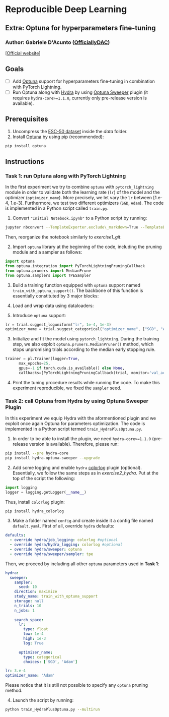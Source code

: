# Reproducible Deep Learning
## Extra: Optuna for hyperparameters fine-tuning
### Author: Gabriele D'Acunto ([OfficiallyDAC](https://github.com/OfficiallyDAC))
[[Official website](https://www.sscardapane.it/teaching/reproducibledl/)]

## Goals

- [ ] Add [Optuna](https://optuna.readthedocs.io/en/latest/installation.html) support for hyperparameters fine-tuning in combination with PyTorch Lightning.
- [ ] Run Optuna along with [Hydra](https://hydra.cc/) by using [Optuna Sweeper](https://hydra.cc/docs/next/plugins/optuna_sweeper/) plugin (it requires `hydra-core>=1.1.0`, currently only pre-release version is available).

## Prerequisites

1. Uncompress the [ESC-50 dataset](https://github.com/karolpiczak/ESC-50) inside the *data* folder.
2. Install [Optuna](https://optuna.readthedocs.io/en/latest/installation.html) by using pip (recommended):

```bash 
pip install optuna
```

## Instructions
### Task 1: run Optuna along with PyTorch Lightning
In the first experiment we try to combine `optuna` with `pytorch_lightning` module in order to validate both the learning rate (`lr`) of the model and the optimizer (`optimizer_name`).
More precisely, we let vary the `lr` between [1.e-4, 1.e-3]. Furthermore, we test two different optimizers (`SGD`, `Adam`). The code is implemented in a Python script called `train.py`.

1. Convert `"Initial Notebook.ipynb"` to a Python script by running:
```bash
jupyter nbconvert --TemplateExporter.exclude\_markdown=True --TemplateExporter.exclude\_input_prompt=True --to script --output "train" "Initial Notebook.ipynb"
```
Then, reorganize the notebook similarly to _exercise1\_git_. 

2. Import `optuna` library at the beginning of the code, including the pruning module and a sampler as follows:
```python
import optuna
from optuna.integration import PyTorchLightningPruningCallback
from optuna.pruners import MedianPrune
from optuna.samplers import TPESampler
```
3. Build a training function equipped with `optuna` support named `train_with_optuna_support()`. The backbone of this function is essentially constituted by 3 major blocks:

  1. Load and wrap data using dataloaders:
 
  2. Introduce `optuna` support:
  ```python
  lr = trial.suggest_loguniform("lr", 1e-4, 1e-3)
  optimizer_name = trial.suggest_categorical("optimizer_name", ["SGD", "Adam"])
  ```
  3. Initialize and fit the model using `pytorch_lightning`. During the training step, we also exploit `optuna.pruners.MedianPruner()` method, which stops unpromising trials according to the median early stopping rule.
  ```python
  trainer = pl.Trainer(logger=True,
        max_epochs=25,
        gpus=-1 if torch.cuda.is_available() else None,
        callbacks=[PyTorchLightningPruningCallback(trial, monitor='val_acc')])
  ```
4. Print the tuning procedure results while running the code. To make this experiment reproducible, we fixed the `sampler` seed.

### Task 2: call Optuna from Hydra by using Optuna Sweeper Plugin
In this experiment we equip Hydra with the aformentioned plugin and we exploit once again Optuna for parameters optimization. The code is implemented in a Python script termed `train_HydraPlusOptuna.py`.

1. In order to be able to install the plugin, we need `hydra-core>=1.1.0` (pre-release version is available). Therefore, please run:
```bash 
pip install --pre hydra-core
pip install hydra-optuna-sweeper --upgrade
```
2. Add some logging and enable `hydra` [colorlog](https://hydra.cc/docs/plugins/colorlog/) plugin (optional).
Essentially, we follow the same steps as in _exercise2_hydra_. Put at the top of the script the following:
```python
import logging
logger = logging.getLogger(__name__)
```
Thus, install `colorlog` plugin:
```bash
pip install hydra_colorlog
```

3. Make a folder named `config` and create inside it a config file named `dafault.yaml`.
First of all, override `hydra` defaults:
```yaml
defaults:
  - override hydra/job_logging: colorlog #optional
  - override hydra/hydra_logging: colorlog #optional
  - override hydra/sweeper: optuna
  - override hydra/sweeper/sampler: tpe
```
Then, we proceed by including all other `optuna` parameters used in __Task 1__:

```yaml
hydra:
  sweeper:
    sampler:
      seed: 10
    direction: maximize
    study_name: train_with_optuna_support
    storage: null
    n_trials: 10
    n_jobs: 1
    
    search_space:
      lr:
        type: float
        low: 1e-4
        high: 1e-3
        log: True

      optimizer_name:
        type: categorical
        choices: ['SGD', 'Adam']

lr: 3.e-4
optimizer_name: 'Adam'
```
Please notice that it is still not possible to specify any `optuna` pruning method.

4. Launch the script by running:

```bash
python train_HydraPlusOptuna.py --multirun
```